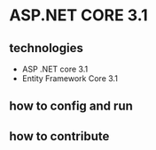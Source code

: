 # ASP.NET CORE 3.1
## technologies
- ASP .NET core 3.1
- Entity Framework Core 3.1
## how to config and run
## how to contribute